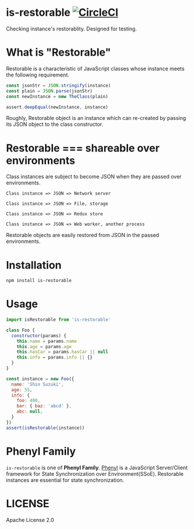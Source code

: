 # is-restorable [![CircleCI](https://circleci.com/gh/phenyl-js/phenyl.svg?style=shield&circle-token=e5b0170cf6df4acd73f13c66cc37e0cb1a56948c)](https://circleci.com/gh/phenyl-js/phenyl)
Checking instance's restorablity. Designed for testing.

# What is "Restorable"
Restorable is a characteristic of JavaScript classes whose instance meets the following requirement.

```js
const jsonStr = JSON.stringify(instance)
const plain = JSON.parse(jsonStr)
const newInstance = new TheClass(plain)

assert.deepEqual(newInstance, instance)
```

Roughly, Restorable object is an instance which can re-created by passing its JSON object to the class constructor.

# Restorable === shareable over environments

Class instances are subject to become JSON when they are passed over environments.
```
Class instance => JSON => Network server

Class instance => JSON => File, storage

Class instance => JSON => Redux store

Class instance => JSON => Web worker, another process
```

Restorable objects are easily restored from JSON in the passed environments.

# Installation
```sh
npm install is-restorable
```

# Usage
```js
import isRestorable from 'is-restorable'

class Foo {
  constructor(params) {
    this.name = params.name
    this.age = params.age
    this.hasCar = params.hasCar || null
    this.info = params.info || {}
  }
}

const instance = new Foo({
  name: 'Shin Suzuki',
  age: 55,
  info: {
    foo: 400,
    bar: { baz: 'abcd' },
    abc: null,
  }
})
assert(isRestorable(instance))
```

# Phenyl Family
`is-restorable` is one of **Phenyl Family**.
[Phenyl](https://github.com/phenyl-js/phenyl) is a JavaScript Server/Client framework for State Synchronization over Environment(SSoE).
Restorable instances are essential for state synchronization.

# LICENSE
Apache License 2.0
